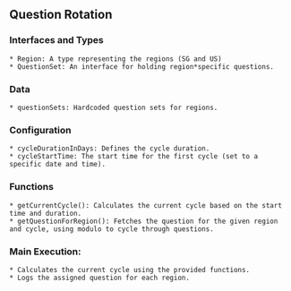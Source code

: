## Question Rotation


### Interfaces and Types

    * Region: A type representing the regions (SG and US)
    * QuestionSet: An interface for holding region*specific questions.

### Data

    * questionSets: Hardcoded question sets for regions.

### Configuration

    * cycleDurationInDays: Defines the cycle duration.
    * cycleStartTime: The start time for the first cycle (set to a specific date and time).

### Functions

    * getCurrentCycle(): Calculates the current cycle based on the start time and duration.
    * getQuestionForRegion(): Fetches the question for the given region and cycle, using modulo to cycle through questions.

### Main Execution:

    * Calculates the current cycle using the provided functions.
    * Logs the assigned question for each region.